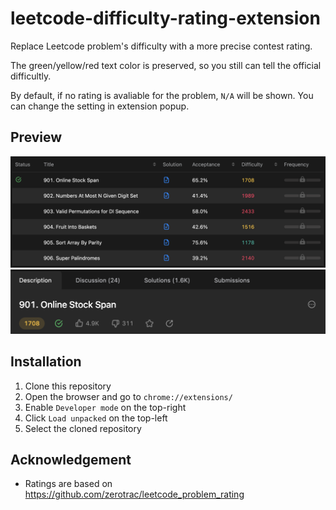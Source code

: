 # leetcode-difficulty-rating-extension

Replace Leetcode problem's difficulty with a more precise contest rating.

The green/yellow/red text color is preserved, so you still can tell the official difficultly.

By default, if no rating is avaliable for the problem, `N/A` will be shown. You can change the setting in extension popup.

## Preview

![Alt text](/images/screenshot-1.png)
![Alt text](/images/screenshot-2.png)

## Installation

1. Clone this repository
2. Open the browser and go to `chrome://extensions/`
3. Enable `Developer mode` on the top-right
4. Click `Load unpacked` on the top-left
5. Select the cloned repository

## Acknowledgement

* Ratings are based on https://github.com/zerotrac/leetcode_problem_rating
